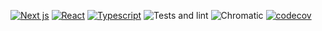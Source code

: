 [![Next js](https://img.shields.io/badge/nextjs-13.0.5-lightgrey?style=flat&logo=next.js)](https://nextjs.org/)
[![React](https://img.shields.io/badge/reactjs-18.2.0-blue?style=flat&logo=react)](https://reactjs.org/)
[![Typescript](https://img.shields.io/badge/typescript-4.8.4-informational?style=flat&logo=typescript)](https://www.typescriptlang.org/)
![Tests and lint](https://github.com/mcorreiab/financial-organizer/actions/workflows/build-test-lint.yml/badge.svg)
![Chromatic](https://github.com/mcorreiab/financial-organizer/actions/workflows/chromatic.yml/badge.svg)
[![codecov](https://codecov.io/gh/mcorreiab/financial-organizer/branch/main/graph/badge.svg?token=MVYXP80A2Q)](https://codecov.io/gh/mcorreiab/financial-organizer)
